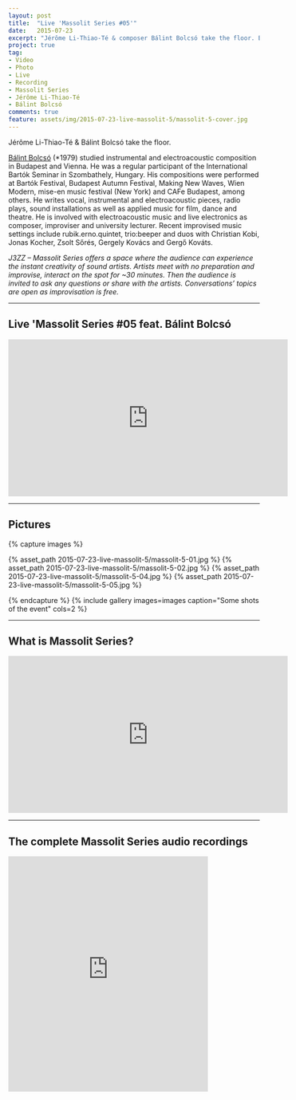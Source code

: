 ```yaml
---
layout: post
title:  "Live 'Massolit Series #05'"
date:   2015-07-23
excerpt: "Jérôme Li-Thiao-Té & composer Bálint Bolcsó take the floor. Bálint Bolcsó studied instrumental and electroacoustic composition in Budapest and Vienna. His compositions were performed at Bartók Festival, Budapest Autumn Festival, Making New Waves, Wien Modern, mise-en music festival (New York) and CAFe Budapest, among others."
project: true
tag:
- Video
- Photo
- Live
- Recording
- Massolit Series
- Jérôme Li-Thiao-Té
- Bálint Bolcsó
comments: true
feature: assets/img/2015-07-23-live-massolit-5/massolit-5-cover.jpg
---   
```


Jérôme Li-Thiao-Té & Bálint Bolcsó take the floor.

[Bálint Bolcsó](http://bolcso.net/en/news) (*1979) studied instrumental and electroacoustic composition in Budapest and Vienna. He was a regular participant of the International Bartók Seminar in Szombathely, Hungary. His compositions were performed at Bartók Festival, Budapest Autumn Festival, Making New Waves, Wien Modern, mise-en music festival (New York) and CAFe Budapest, among others. He writes vocal, instrumental and electroacoustic pieces, radio plays, sound installations as well as applied music for film, dance and theatre. He is involved with electroacoustic music and live electronics as composer, improviser and university lecturer. Recent improvised music settings include rubik.erno.quintet, trio:beeper and duos with Christian Kobi, Jonas Kocher, Zsolt Sőrés, Gergely Kovács and Gergő Kováts.

*J3ZZ – Massolit Series offers a space where the audience can experience the instant creativity of sound artists. Artists meet with no preparation and improvise, interact on the spot for ~30 minutes. Then the audience is invited to ask any questions or share with the artists. Conversations’ topics are open as improvisation is free.*

---

## Live 'Massolit Series #05 feat. Bálint Bolcsó

<iframe width="560" height="315" src="https://www.youtube.com/embed/videoseries?list=PLSIiNC2Dc0ATpYbpgcSy5LBWLzO54OAT1" frameborder="0" allowfullscreen></iframe>

---

## Pictures

{% capture images %}

{% asset_path 2015-07-23-live-massolit-5/massolit-5-01.jpg %}
{% asset_path 2015-07-23-live-massolit-5/massolit-5-02.jpg %}
{% asset_path 2015-07-23-live-massolit-5/massolit-5-04.jpg %}
{% asset_path 2015-07-23-live-massolit-5/massolit-5-05.jpg %}


{% endcapture %}
{% include gallery images=images caption="Some shots of the event" cols=2 %}

---

## What is Massolit Series?

<iframe width="560" height="315" src="https://www.youtube.com/embed/videoseries?list=PLSIiNC2Dc0ASKku0fqbUcx51U03XoxhMP" frameborder="0" allowfullscreen></iframe>

---

## The complete Massolit Series audio recordings

<iframe style="border: 0; width: 400px; height: 472px;" src="http://bandcamp.com/EmbeddedPlayer/album=3492680959/size=large/bgcol=ffffff/linkcol=0687f5/artwork=small/transparent=true/" seamless><a href="http://music.jeromelithiaote.com/album/massolit-series-live">MASSOLIT SERIES (Live) by J3ZZ</a></iframe>
